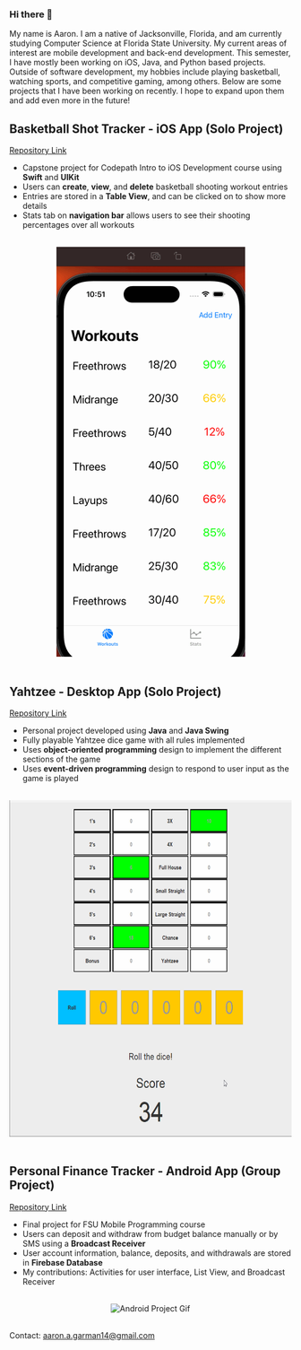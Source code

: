 ### Hi there 👋

<!--
**AaronGarman/AaronGarman** is a ✨ _special_ ✨ repository because its `README.md` (this file) appears on your GitHub profile.

Here are some ideas to get you started:

- 🔭 I’m currently working on ...
- 🌱 I’m currently learning ...
- 👯 I’m looking to collaborate on ...
- 🤔 I’m looking for help with ...
- 💬 Ask me about ...
- 📫 How to reach me: ...
- 😄 Pronouns: ...
- ⚡ Fun fact: ...
-->

My name is Aaron. I am a native of Jacksonville, Florida, and am currently studying Computer Science at Florida State University. My current areas of interest are mobile development and back-end development. This semester, I have mostly been working on iOS, Java, and Python based projects. Outside of software development, my hobbies include playing basketball, watching sports, and competitive gaming, among others. Below are some projects that I have been working on recently. I hope to expand upon them and add even more in the future!

## Basketball Shot Tracker - iOS App (Solo Project)

[Repository Link](https://github.com/AaronGarman/iOS101-CapstoneProject)

* Capstone project for Codepath Intro to iOS Development course using **Swift** and **UIKit**
* Users can **create**, **view**, and **delete** basketball shooting workout entries
* Entries are stored in a **Table View**, and can be clicked on to show more details
* Stats tab on **navigation bar** allows users to see their shooting percentages over all workouts

<br>

<div align = "center">
    <img src='https://github.com/AaronGarman/iOS101-CapstoneProject/blob/main/ProjCapstoneSprint3Walkthrough.gif' title='iOS Project Gif' width='' alt='iOS Project Gif' />
</div>

<br>

## Yahtzee - Desktop App (Solo Project)

[Repository Link](https://github.com/AaronGarman/Yahtzee-Java)

* Personal project developed using **Java** and **Java Swing**
* Fully playable Yahtzee dice game with all rules implemented
* Uses **object-oriented programming** design to implement the different sections of the game
* Uses **event-driven programming** design to respond to user input as the game is played

<br>

<div align = "center">
    <img src='https://github.com/AaronGarman/Yahtzee-Java/blob/master/YahtzeeJava.gif' title='Yahtzee Project Gif' width='600' height='600' alt='Yahtzee Project Gif' />
</div>

<br>

## Personal Finance Tracker - Android App (Group Project)

[Repository Link](https://github.com/AaronGarman/COP4646-FinalProject)

* Final project for FSU Mobile Programming course
* Users can deposit and withdraw from budget balance manually or by SMS using a **Broadcast Receiver**
* User account information, balance, deposits, and withdrawals are stored in **Firebase Database**
* My contributions: Activities for user interface, List View, and Broadcast Receiver

<br>

<div align = "center">
    <img src='' title='Android Project Gif' width='' alt='Android Project Gif' />
</div>

<br>

Contact: aaron.a.garman14@gmail.com
